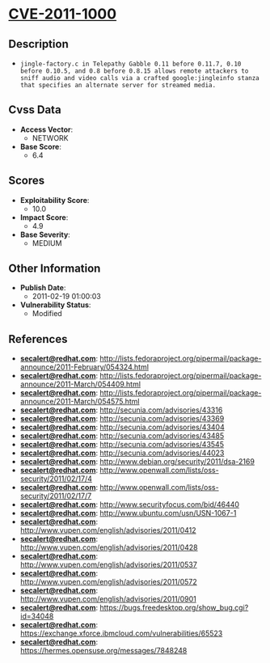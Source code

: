 
# [CVE-2011-1000](http://lists.fedoraproject.org/pipermail/package-announce/2011-February/054324.html)

## Description

- `jingle-factory.c in Telepathy Gabble 0.11 before 0.11.7, 0.10 before 0.10.5, and 0.8 before 0.8.15 allows remote attackers to sniff audio and video calls via a crafted google:jingleinfo stanza that specifies an alternate server for streamed media.`

## Cvss Data

- **Access Vector**:
  - NETWORK
- **Base Score**:
  - 6.4

## Scores

- **Exploitability Score**:
  - 10.0
- **Impact Score**:
  - 4.9
- **Base Severity**:
  - MEDIUM

## Other Information

- **Publish Date**:
  - 2011-02-19 01:00:03
- **Vulnerability Status**:
  - Modified

## References

- **secalert@redhat.com**: http://lists.fedoraproject.org/pipermail/package-announce/2011-February/054324.html
- **secalert@redhat.com**: http://lists.fedoraproject.org/pipermail/package-announce/2011-March/054409.html
- **secalert@redhat.com**: http://lists.fedoraproject.org/pipermail/package-announce/2011-March/054575.html
- **secalert@redhat.com**: http://secunia.com/advisories/43316
- **secalert@redhat.com**: http://secunia.com/advisories/43369
- **secalert@redhat.com**: http://secunia.com/advisories/43404
- **secalert@redhat.com**: http://secunia.com/advisories/43485
- **secalert@redhat.com**: http://secunia.com/advisories/43545
- **secalert@redhat.com**: http://secunia.com/advisories/44023
- **secalert@redhat.com**: http://www.debian.org/security/2011/dsa-2169
- **secalert@redhat.com**: http://www.openwall.com/lists/oss-security/2011/02/17/4
- **secalert@redhat.com**: http://www.openwall.com/lists/oss-security/2011/02/17/7
- **secalert@redhat.com**: http://www.securityfocus.com/bid/46440
- **secalert@redhat.com**: http://www.ubuntu.com/usn/USN-1067-1
- **secalert@redhat.com**: http://www.vupen.com/english/advisories/2011/0412
- **secalert@redhat.com**: http://www.vupen.com/english/advisories/2011/0428
- **secalert@redhat.com**: http://www.vupen.com/english/advisories/2011/0537
- **secalert@redhat.com**: http://www.vupen.com/english/advisories/2011/0572
- **secalert@redhat.com**: http://www.vupen.com/english/advisories/2011/0901
- **secalert@redhat.com**: https://bugs.freedesktop.org/show_bug.cgi?id=34048
- **secalert@redhat.com**: https://exchange.xforce.ibmcloud.com/vulnerabilities/65523
- **secalert@redhat.com**: https://hermes.opensuse.org/messages/7848248
